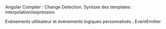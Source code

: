 Angular Compiler : Change Detection.
Syntaxe des templates : interpolation/expression

Evénements utilisateur et événements logiques personnalisés : EventEmitter